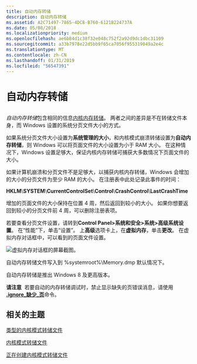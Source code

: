 ```yaml
---
title: 自动内存转储
description: 自动内存转储
ms.assetid: A2C71497-7865-4DC8-B760-6121B224737A
ms.date: 05/08/2018
ms.localizationpriority: medium
ms.openlocfilehash: ae6b84d1c38f32e048c752f2a92d9dc1dbc31109
ms.sourcegitcommit: a33b7978e22d5bb9f65ca7056f955319049a2e4c
ms.translationtype: MT
ms.contentlocale: zh-CN
ms.lasthandoff: 01/31/2019
ms.locfileid: "56547391"
---
```

# <a name="automatic-memory-dump"></a>自动内存转储


## <span id="ddk_kernel_memory_dump_dbg"></span><span id="DDK_KERNEL_MEMORY_DUMP_DBG"></span>


*自动内存转储*包含相同的信息[内核内存转储](kernel-memory-dump.md)。 两者之间的差异是不在转储文件本身，而 Windows 设置的系统分页文件大小的方式。

如果系统分页文件大小设置为**系统管理的大小**，和内核模式崩溃转储设置为**自动内存转储**，则 Windows 可以将页面文件的大小设置为小于 RAM 大小。 在这种情况下，Windows 设置足够大，保证内核内存转储可捕获大多数情况下页面文件的大小。

如果计算机崩溃和分页文件不是足够大，以捕获内核内存转储，Windows 会增加的大小的分页文件为至少 RAM 的大小。 在注册表中此处记录此事件的时间：

**HKLM**\\**SYSTEM**\\**CurrentControlSet**\\**Control**\\**CrashControl**\\**LastCrashTime**

增加的页面文件的大小保持在位置 4 周，然后返回到较小的大小。 如果你想要返回到较小的分页文件前 4 周，可以删除注册表项。

若要查看分页文件设置，请转到**Control Panel&gt;系统和安全&gt;系统&gt;高级系统设置**。 在“性能”下，单击“设置”。 上**高级**选项卡上，在**虚拟内存**，单击**更改**。 在虚拟内存对话框中，可以看到的页面文件设置。

![虚拟内存对话框的屏幕截图。](images/virtualmemorydialog.png)

自动内存转储文件写入到 %systemroot%\\Memory.dmp 默认情况下。

自动内存转储是推出 Windows 8 及更高版本。

**请注意**  若要自动的内存转储调试时，禁止显示缺失的页错误消息，请使用[ **.ignore\_缺少\_页**](-ignore-missing-pages--suppress-missing-page-errors-.md)命令。

 

## <a name="span-idrelatedtopicsspanrelated-topics"></a><span id="related_topics"></span>相关的主题

[类型的内核模式转储文件](varieties-of-kernel-mode-dump-files.md)

[内核模式转储文件](kernel-mode-dump-files.md)

[正在创建内核模式转储文件](creating-a-kernel-mode-dump-file.md)

 

 






